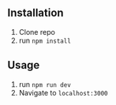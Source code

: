 ## Installation

1. Clone repo
2. run `npm install`

## Usage

1. run `npm run dev`
2. Navigate to `localhost:3000`
